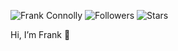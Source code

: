 ![Frank Connolly](https://img.shields.io/badge/Frank-Connolly-<COLOR>.svg)
![Followers](https://img.shields.io/github/followers/frank-connolly)
![Stars](https://img.shields.io/github/stars/frank-connolly)

Hi, I’m Frank 👋  
